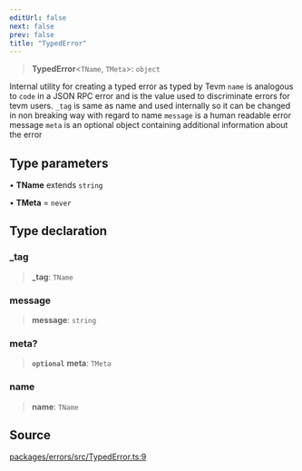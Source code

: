 ```yaml
---
editUrl: false
next: false
prev: false
title: "TypedError"
---
```


> **TypedError**\<`TName`, `TMeta`\>: `object`

Internal utility for creating a typed error as typed by Tevm
`name` is analogous to `code` in a JSON RPC error and is the value used to discriminate errors
for tevm users.
`_tag` is same as name and used internally so it can be changed in non breaking way with regard to name
`message` is a human readable error message
`meta` is an optional object containing additional information about the error

## Type parameters

• **TName** extends `string`

• **TMeta** = `never`

## Type declaration

### \_tag

> **\_tag**: `TName`

### message

> **message**: `string`

### meta?

> **`optional`** **meta**: `TMeta`

### name

> **name**: `TName`

## Source

[packages/errors/src/TypedError.ts:9](https://github.com/evmts/tevm-monorepo/blob/main/packages/errors/src/TypedError.ts#L9)
